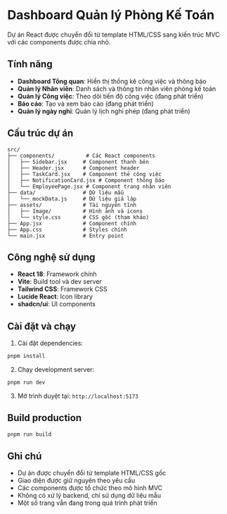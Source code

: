 # Dashboard Quản lý Phòng Kế Toán

Dự án React được chuyển đổi từ template HTML/CSS sang kiến trúc MVC với các components được chia nhỏ.

## Tính năng

- **Dashboard Tổng quan**: Hiển thị thống kê công việc và thông báo
- **Quản lý Nhân viên**: Danh sách và thông tin nhân viên phòng kế toán
- **Quản lý Công việc**: Theo dõi tiến độ công việc (đang phát triển)
- **Báo cáo**: Tạo và xem báo cáo (đang phát triển)
- **Quản lý ngày nghỉ**: Quản lý lịch nghỉ phép (đang phát triển)

## Cấu trúc dự án

```
src/
├── components/          # Các React components
│   ├── Sidebar.jsx     # Component thanh bên
│   ├── Header.jsx      # Component header
│   ├── TaskCard.jsx    # Component thẻ công việc
│   ├── NotificationCard.jsx # Component thông báo
│   └── EmployeePage.jsx # Component trang nhân viên
├── data/               # Dữ liệu mẫu
│   └── mockData.js     # Dữ liệu giả lập
├── assets/             # Tài nguyên tĩnh
│   ├── Image/          # Hình ảnh và icons
│   └── style.css       # CSS gốc (tham khảo)
├── App.jsx             # Component chính
├── App.css             # Styles chính
└── main.jsx            # Entry point
```

## Công nghệ sử dụng

- **React 18**: Framework chính
- **Vite**: Build tool và dev server
- **Tailwind CSS**: Framework CSS
- **Lucide React**: Icon library
- **shadcn/ui**: UI components

## Cài đặt và chạy

1. Cài đặt dependencies:
```bash
pnpm install
```

2. Chạy development server:
```bash
pnpm run dev
```

3. Mở trình duyệt tại: `http://localhost:5173`

## Build production

```bash
pnpm run build
```

## Ghi chú

- Dự án được chuyển đổi từ template HTML/CSS gốc
- Giao diện được giữ nguyên theo yêu cầu
- Các components được tổ chức theo mô hình MVC
- Không có xử lý backend, chỉ sử dụng dữ liệu mẫu
- Một số trang vẫn đang trong quá trình phát triển

